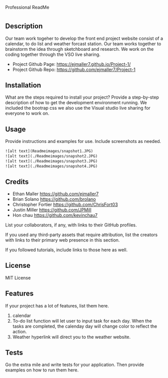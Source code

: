 Professional ReadMe
# <To do list calendar>

## Description

Our team work togeher to develop the front end project website consist of a calendar, to do list and weather forcast station. Our team works together to brainstorm the idea through sketchboard and research. We work on the coding together through the VSO live sharing. 

 * Project Github Page: https://ejmaller7.github.io/Project-1/
 * Project Github Repo: https://github.com/ejmaller7/Project-1


## Installation

What are the steps required to install your project? Provide a step-by-step description of how to get the development environment running.
    We included the bootrap css 
    we also use the Visual studio live sharing for everyone to work on.


## Usage

Provide instructions and examples for use. Include screenshots as needed.

    ![alt text](Readmeimages/snapshot1.JPG)
    ![alt text](./Readmeimages/snapshot2.JPG)
    ![alt text](./Readmeimages/snapshot3.JPG)
    ![alt text](./Readmeimages/snapshot4.JPG)


## Credits
 * Ethan Maller  https://github.com/ejmaller7
 * Brian Solano https://github.com/brolano
 * Christopher Fortier  https://github.com/ChrisFort03
 * Justin Miller  https://github.com/JPMill
 * Hon chau  https://github.com/kevinchau7

List your collaborators, if any, with links to their GitHub profiles.

If you used any third-party assets that require attribution, list the creators with links to their primary web presence in this section.

If you followed tutorials, include links to those here as well.

## License

MIT License



## Features

If your project has a lot of features, list them here.
1. calendar 
2. To-do list function will let user to input task for each day. When the tasks are completed, the calenday day will change color to reflect the action. 
3. Weather hyperlink will direct you to the weather website. 


## Tests

Go the extra mile and write tests for your application. Then provide examples on how to run them here.